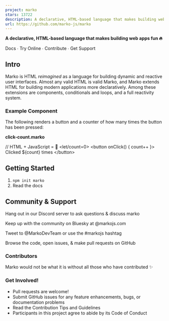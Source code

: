 ```yaml
---
project: marko
stars: 13722
description: A declarative, HTML-based language that makes building web apps fun
url: https://github.com/marko-js/marko
---
```


**A declarative, HTML-based language that makes building web apps fun 🔥**

Docs ∙ Try Online ∙ Contribute ∙ Get Support

Intro
-----

Marko is HTML _reimagined_ as a language for building dynamic and reactive user interfaces. Almost any valid HTML is valid Marko, and Marko extends HTML for building modern applications more declaratively. Among these extensions are components, conditionals and loops, and a full reactivity system.

### Example Component

The following renders a button and a counter of how many times the button has been pressed:

**click-count.marko**

// HTML + JavaScript = 💜
<let/count\=0\>
<button onClick() { count++ }\>
  Clicked ${count} times
</button\>

Getting Started
---------------

1.  `npm init marko`
2.  Read the docs

Community & Support
-------------------

Hang out in our Discord server to ask questions & discuss marko

Keep up with the community on Bluesky at @markojs.com

Tweet to @MarkoDevTeam or use the #markojs hashtag

Browse the code, open issues, & make pull requests on GitHub

### Contributors

Marko would not be what it is without all those who have contributed ✨

### Get Involved!

-   Pull requests are welcome!
-   Submit GitHub issues for any feature enhancements, bugs, or documentation problems
-   Read the Contribution Tips and Guidelines
-   Participants in this project agree to abide by its Code of Conduct
